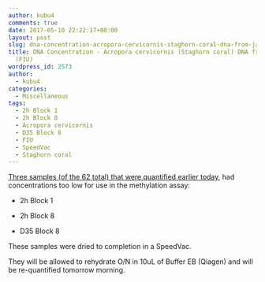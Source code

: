 ```yaml
---
author: kubu4
comments: true
date: 2017-05-10 22:22:17+00:00
layout: post
slug: dna-concentration-acropora-cervicornis-staghorn-coral-dna-from-javier-casariego-fiu
title: DNA Concentration - Acropora cervicornis (Staghorn coral) DNA from Javier Casariego
  (FIU)
wordpress_id: 2573
author:
  - kubu4
categories:
  - Miscellaneous
tags:
  - 2h Block 1
  - 2h Block 8
  - Acropora cervicornis
  - D35 Block 8
  - FIU
  - SpeedVac
  - Staghorn coral
---
```


[Three samples (of the 62 total) that were quantified earlier today](https://robertslab.github.io/sams-notebook/2017-05-10-dna-quantification-acropora-cervicornis-staghorn-coral-dna-from-javier-casariego-fiu.html), had concentrations too low for use in the methylation assay:




    
  * 2h Block 1

    
  * 2h Block 8

    
  * D35 Block 8



These samples were dried to completion in a SpeedVac.

They will be allowed to rehydrate O/N in 10uL of Buffer EB (Qiagen) and will be re-quantified tomorrow morning.

